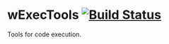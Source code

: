 
# wExecTools [![Build Status](https://travis-ci.org/Wandalen/wExecTools.svg?branch=master)](https://travis-ci.org/Wandalen/wExecTools)

Tools for code execution.











